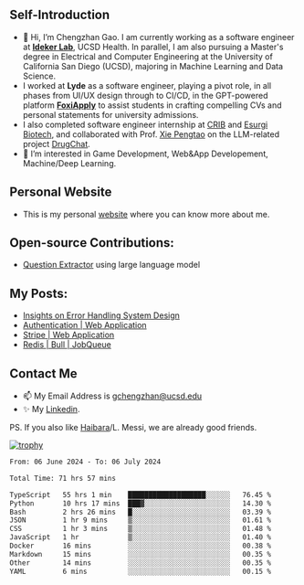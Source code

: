 ## Self-Introduction
- 👋 Hi, I’m Chengzhan Gao. I am currently working as a software engineer at **[Ideker Lab](https://idekerlab.ucsd.edu/)**, UCSD Health. In parallel, I am also pursuing a Master's degree in Electrical and Computer Engineering at the University of California San Diego (UCSD), majoring in Machine Learning and Data Science.
- I worked at **Lyde** as a software engineer, playing a pivot role, in all phases from UI/UX design through to CI/CD, in the GPT-powered platform **[FoxiApply](https://lyde.io)** to assist students in crafting compelling CVs and personal statements for university admissions.
- I also completed software engineer internship at [CRIB](https://apps.apple.com/us/app/crib-for-roommates/id6468918103?platform=iphone) and [Esurgi Biotech](https://myesurgi.com/), and collaborated with Prof. [Xie Pengtao](https://pengtaoxie.github.io/) on the LLM-related project [DrugChat](https://github.com/UCSD-AI4H/drugchat).
- 👀 I’m interested in Game Development, Web&App Developement, Machine/Deep Learning.

## Personal Website
-  This is my personal [website](https://gaochengzhan.netlify.app/) where you can know more about me.

## Open-source Contributions:
- [Question Extractor](https://github.com/nestordemeure/question_extractor) using large language model

## My Posts:
- [Insights on Error Handling System Design](https://gaochengzhan.netlify.app/post/error-handling/)
- [Authentication | Web Application](https://gaochengzhan.netlify.app/post/authentication/)
- [Stripe | Web Application](https://gaochengzhan.netlify.app/post/stripe/)
- [Redis | Bull | JobQueue](https://gaochengzhan.netlify.app/post/job-queue/)

## Contact Me
- 📫 My Email Address is gchengzhan@ucsd.edu
- ✨ My [Linkedin](https://www.linkedin.com/in/chengzhan-christoffel-gao/).

PS. If you also like [Haibara](https://www.detectiveconanworld.com/wiki/Ai_Haibara)/L. Messi, we are already good friends.

[![trophy](https://github-profile-trophy.vercel.app/?username=gaochengzhan&theme=flat&row=1&margin-w=12)](https://github.com/ryo-ma/github-profile-trophy)

<!--START_SECTION:waka-->

```txt
From: 06 June 2024 - To: 06 July 2024

Total Time: 71 hrs 57 mins

TypeScript   55 hrs 1 min    ███████████████████░░░░░░   76.45 %
Python       10 hrs 17 mins  ███▓░░░░░░░░░░░░░░░░░░░░░   14.30 %
Bash         2 hrs 26 mins   █░░░░░░░░░░░░░░░░░░░░░░░░   03.39 %
JSON         1 hr 9 mins     ▒░░░░░░░░░░░░░░░░░░░░░░░░   01.61 %
CSS          1 hr 3 mins     ▒░░░░░░░░░░░░░░░░░░░░░░░░   01.48 %
JavaScript   1 hr            ▒░░░░░░░░░░░░░░░░░░░░░░░░   01.40 %
Docker       16 mins         ░░░░░░░░░░░░░░░░░░░░░░░░░   00.38 %
Markdown     15 mins         ░░░░░░░░░░░░░░░░░░░░░░░░░   00.35 %
Other        14 mins         ░░░░░░░░░░░░░░░░░░░░░░░░░   00.35 %
YAML         6 mins          ░░░░░░░░░░░░░░░░░░░░░░░░░   00.15 %
```

<!--END_SECTION:waka-->

<!---
gaochengzhan/gaochengzhan is a ✨ special ✨ repository because its `README.md` (this file) appears on your GitHub profile.
You can click the Preview link to take a look at your changes.
--->
